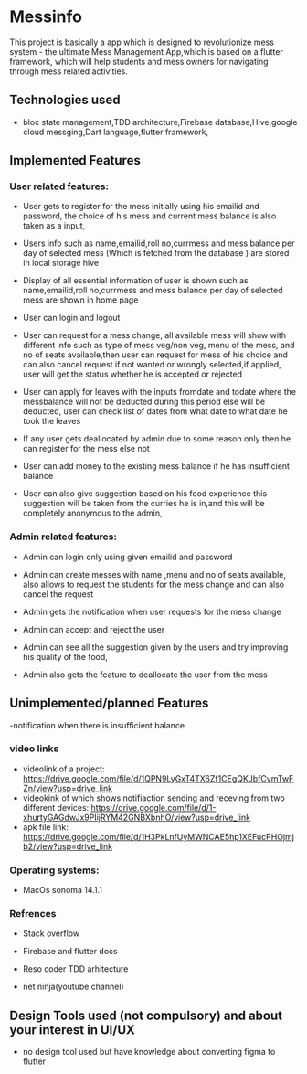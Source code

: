 # Messinfo

This project is basically a app which is designed to revolutionize mess system  - the ultimate Mess Management App,which is based on a flutter framework, which will help students and mess owners for navigating through mess related activities.

## Technologies used
- bloc state management,TDD architecture,Firebase database,Hive,google cloud messging,Dart language,flutter framework,

## Implemented Features

### User related features:

- User gets to register for the mess initially using his emailid and password, the choice of his mess and current mess balance is also taken as a input,

- Users info such as name,emailid,roll no,currmess and mess balance per day of selected mess (Which is fetched from the database ) are stored in local storage hive 

- Display of all essential information of user is shown such as name,emailid,roll no,currmess and mess balance per day of selected mess are shown in home page 

- User can login and logout 

- User can request for a mess change, all available mess will show with different  info such as type of mess veg/non veg, menu of the mess, and no of seats available,then user can request for mess of his choice and can also cancel request if not wanted or wrongly selected,if applied, user will get the status whether he is accepted or rejected

- User can apply for leaves with the inputs fromdate and todate  where the messbalance will not be deducted during this period else will be deducted, user can check list of dates from what date to what date he took the leaves

- If any user gets deallocated by admin due to some reason only then he can register for the mess else not

- User can add money to the existing mess balance if he has insufficient balance

- User can also give suggestion based on his food experience this suggestion will be taken from the curries he is in,and this will be completely anonymous to the admin,

### Admin related features:

- Admin can login only using given emailid and password 

- Admin can create messes with name ,menu and no of seats available, also allows to request the students for the mess change and can also cancel the request

- Admin gets the notification when user requests for the mess change

- Admin can accept and reject the user

- Admin can see all the suggestion given by the users and try improving his quality of the food,

- Admin also gets the feature to deallocate the user from the mess
  
## Unimplemented/planned Features
-notification when there is insufficient balance


### video links

- videolink of a project:  https://drive.google.com/file/d/1QPN9LyGxT4TX6Zf1CEgQKJbfCvmTwFZn/view?usp=drive_link
- videokink of which shows notifiaction sending and receving from two different devices: https://drive.google.com/file/d/1-xhurtyGAGdwJx9PIijRYM42GNBXbnhO/view?usp=drive_link
- apk file link: https://drive.google.com/file/d/1H3PkLnfUyMWNCAE5hp1XEFucPHOjmjb2/view?usp=drive_link


### Operating systems:
- MacOs sonoma 14.1.1

### Refrences

- Stack overflow

- Firebase and flutter docs
  
- Reso coder TDD arhitecture
  
- net ninja(youtube channel)

## Design Tools used (not compulsory) and about your interest in UI/UX

- no design tool used but have knowledge about converting figma to flutter


